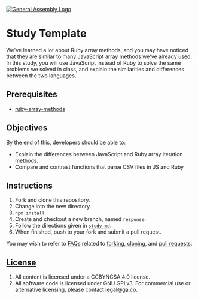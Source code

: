 [![General Assembly Logo](https://camo.githubusercontent.com/1a91b05b8f4d44b5bbfb83abac2b0996d8e26c92/687474703a2f2f692e696d6775722e636f6d2f6b6538555354712e706e67)](https://generalassemb.ly/education/web-development-immersive)

# Study Template

We've learned a lot about Ruby array methods, and you may have noticed that they
are similar to many JavaScript array methods we've already used. In this study,
you will use JavaScript instead of Ruby to solve the same problems we solved in
class, and explain the similarities and differences between the two languages.

## Prerequisites

-   [ruby-array-methods](https://github.com/ga-wdi-boston/ruby-array-methods)

## Objectives

By the end of this, developers should be able to:

-   Explain the differences between JavaScript and Ruby array iteration methods.
-   Compare and contrast functions that parse CSV files in JS and Ruby

## Instructions

1.  Fork and clone this repository.
1.  Change into the new directory.
1.  `npm install`
1.  Create and checkout a new branch, named `response`.
1.  Follow the directions given in [`study.md`](study.md).
1.  When finished, push to your fork and submit a pull request.

You may wish to refer to [FAQs](https://github.com/ga-wdi-boston/meta/wiki/)
related to [forking,
cloning](https://github.com/ga-wdi-boston/meta/wiki/ForkAndClone), and [pull
requests](https://github.com/ga-wdi-boston/meta/wiki/PullRequest).

## [License](LICENSE)

1.  All content is licensed under a CC­BY­NC­SA 4.0 license.
1.  All software code is licensed under GNU GPLv3. For commercial use or
    alternative licensing, please contact legal@ga.co.
